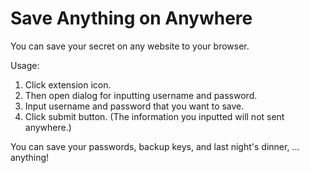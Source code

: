 # Save Anything on Anywhere

You can save your secret on any website to your browser.

Usage:

1. Click extension icon.
2. Then open dialog for inputting username and password.
3. Input username and password that you want to save.
4. Click submit button. (The information you inputted will not sent anywhere.)

You can save your passwords, backup keys, and last night's dinner, ... anything!

